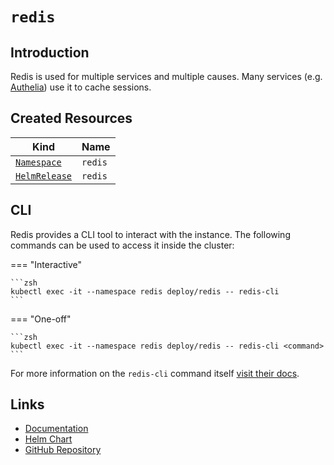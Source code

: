 # `redis`

## Introduction

Redis is used for multiple services and multiple causes. Many services (e.g. [Authelia](/cluser/services/authelia/)) use it to cache sessions.

## Created Resources

| Kind                              | Name    |
| --------------------------------- | ------- |
| [`Namespace`][ref-namespace]      | `redis` |
| [`HelmRelease`][ref-helm-release] | `redis` |

[ref-namespace]: https://kubernetes.io/docs/reference/kubernetes-api/cluster-resources/namespace-v1/
[ref-helm-release]: https://fluxcd.io/docs/components/helm/helmreleases/

## CLI

Redis provides a CLI tool to interact with the instance. The following commands can be used to access it inside the cluster:

=== "Interactive"

    ```zsh
    kubectl exec -it --namespace redis deploy/redis -- redis-cli
    ```

=== "One-off"

    ```zsh
    kubectl exec -it --namespace redis deploy/redis -- redis-cli <command>
    ```

For more information on the `redis-cli` command itself [visit their docs](https://redis.io/topics/rediscli).

## Links

- [Documentation](https://redis.io/docs/)
- [Helm Chart](https://charts.pascaliske.dev/charts/redis/)
- [GitHub Repository](https://github.com/redis/redis)
